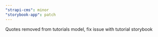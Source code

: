 ```yaml
---
"strapi-cms": minor
"storybook-app": patch
---
```


Quotes removed from tutorials model, fix issue with tutorial storybook
